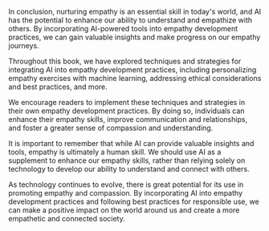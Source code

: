 
In conclusion, nurturing empathy is an essential skill in today's world, and AI has the potential to enhance our ability to understand and empathize with others. By incorporating AI-powered tools into empathy development practices, we can gain valuable insights and make progress on our empathy journeys.

Throughout this book, we have explored techniques and strategies for integrating AI into empathy development practices, including personalizing empathy exercises with machine learning, addressing ethical considerations and best practices, and more.

We encourage readers to implement these techniques and strategies in their own empathy development practices. By doing so, individuals can enhance their empathy skills, improve communication and relationships, and foster a greater sense of compassion and understanding.

It is important to remember that while AI can provide valuable insights and tools, empathy is ultimately a human skill. We should use AI as a supplement to enhance our empathy skills, rather than relying solely on technology to develop our ability to understand and connect with others.

As technology continues to evolve, there is great potential for its use in promoting empathy and compassion. By incorporating AI into empathy development practices and following best practices for responsible use, we can make a positive impact on the world around us and create a more empathetic and connected society.
